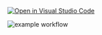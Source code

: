 [![Open in Visual Studio Code](https://classroom.github.com/assets/open-in-vscode-f059dc9a6f8d3a56e377f745f24479a46679e63a5d9fe6f495e02850cd0d8118.svg)](https://classroom.github.com/online_ide?assignment_repo_id=6340487&assignment_repo_type=AssignmentRepo)

![example workflow](https://github.com/TestowanieAutomatyczneUG/laboratorium-6-Rafal-Majewski/actions/workflows/tests.yml/badge.svg)
